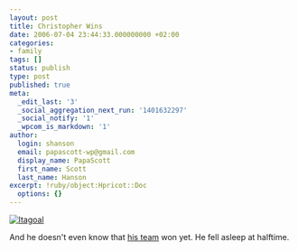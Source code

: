```yaml
---
layout: post
title: Christopher Wins
date: 2006-07-04 23:44:33.000000000 +02:00
categories:
- family
tags: []
status: publish
type: post
published: true
meta:
  _edit_last: '3'
  _social_aggregation_next_run: '1401632297'
  _social_notify: '1'
  _wpcom_is_markdown: '1'
author:
  login: shanson
  email: papascott-wp@gmail.com
  display_name: PapaScott
  first_name: Scott
  last_name: Hanson
excerpt: !ruby/object:Hpricot::Doc
  options: {}
---
```

<p><a href="http://fifaworldcup.yahoo.com/06/en/060704/1/8km5.html"><img src="https://www.papascott.de/wordpress/wp-content/uploads/2006/07/italys_goal_against_germany_2006.jpg" alt="Itagoal" /></a></p>
<p>And he doesn't even know that <a href="https://www.papascott.de/archives/2006/07/02/italia/">his team</a> won yet. He fell asleep at halftime.</p>
